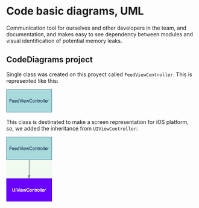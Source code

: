# Code basic diagrams, UML

Communication tool for ourselves and other developers in the team, and documentation, and makes easy to see dependency between modules and visual identification of potential memory leaks.

## CodeDiagrams project

Single class was created on this proyect called `FeedViewController`. This is represented like this:

![diagram_1](diagrams/diagram_1.png)

This class is destinated to make a screen representation for iOS platform, so, we added the inheritance from `UIViewController`:

![diagram_2](diagrams/diagram_2.png)
